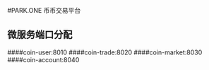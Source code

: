 #PARK.ONE 币币交易平台
## 微服务端口分配

####coin-user:8010
####coin-trade:8020
####coin-market:8030
####coin-account:8040

